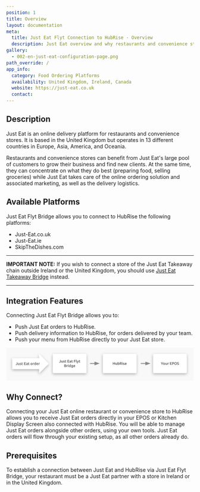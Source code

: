 ```yaml
---
position: 1
title: Overview
layout: documentation
meta:
  title: Just Eat Flyt Connection to HubRise - Overview
  description: Just Eat overview and why restaurants and convenience stores should connect it to HubRise. With a connection orders are sent to your working tools - EPOS, KDS.
gallery:
  - 002-en-just-eat-configuration-page.png
path_override: /
app_info:
  category: Food Ordering Platforms
  availability: United Kingdom, Ireland, Canada
  website: https://just-eat.co.uk
  contact: 
---
```


## Description

Just Eat is an online delivery platform for restaurants and convenience stores.
It is based in the United Kingdom but operates in 13 different countries in Europe, Asia, America, and Oceania.

Restaurants and convenience stores can benefit from Just Eat's large pool of customers to grow their business and find new clients.
At the same time, they can concentrate on what they do best (preparing food, selling groceries) while Just Eat takes care of the online ordering solution and associated marketing, as well as the delivery logistics.

## Available Platforms

Just Eat Flyt Bridge allows you to connect to HubRise the following platforms:

- Just-Eat.co.uk
- Just-Eat.ie
- SkipTheDishes.com

---

**IMPORTANT NOTE:** If you wish to connect a store of the Just Eat Takeaway chain outside Ireland or the United Kingdom, you should use [Just Eat Takeaway Bridge](/apps/just-eat-takeaway/) instead.

---

## Integration Features

Connecting Just Eat Flyt Bridge allows you to:

- Push Just Eat orders to HubRise.
- Push delivery information to HubRise, for orders delivered by your team.
- Push your menu from HubRise directly to your Just Eat store.

![Diagram of the connection flow between Just Eat, Just Eat Flyt Bridge, and HubRise](../images/000-en-2x-just-eat-connection-diagram.png)

## Why Connect?

Connecting your Just Eat online restaurant or convenience store to HubRise allows you to receive Just Eat orders directly in your EPOS or Kitchen Display Screen also connected with HubRise.
You will be able to manage Just Eat orders alongside other orders, using your own tools. Just Eat orders will flow through your existing setup, as all other orders already do.

## Prerequisites

To establish a connection between Just Eat and HubRise via Just Eat Flyt Bridge, your restaurant must be a Just Eat partner with a store in Ireland or in the United Kingdom.
